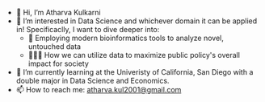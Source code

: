 - 👋 Hi, I’m Atharva Kulkarni
- 👀 I’m interested in Data Science and whichever domain it can be applied in! Specificaclly, I want to dive deeper into:
  - 🧪 Employing modern bioinformatics tools to analyze novel, untouched data
  - 👨🏽‍⚖️ How we can utilize data to maximize public policy's overall impact for society
- 🌱 I’m currently learning at the Univeristy of California, San Diego with a double major in Data Science and Economics.
- 📫 How to reach me: atharva.kul2001@gmail.com

<!---
tharvipop/tharvipop is a ✨ special ✨ repository because its `README.md` (this file) appears on your GitHub profile.
You can click the Preview link to take a look at your changes.
--->
